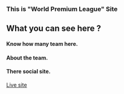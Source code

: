 <h3>This is "World Premium League" Site</h3>

<h2>What you can see here ?</h2>

<h4> Know how many team here.</h4>
<h4> About the team.</h4>
<h4> There social site.</h4>

<a href="https://stoic-northcutt-451f7f.netlify.app/">Live site</a>